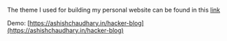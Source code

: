 
The theme I used for building my personal website can be found in this [link](https://github.com/pages-themes/hacker)

Demo: [https://ashishchaudhary.in/hacker-blog](https://ashishchaudhary.in/hacker-blog)
